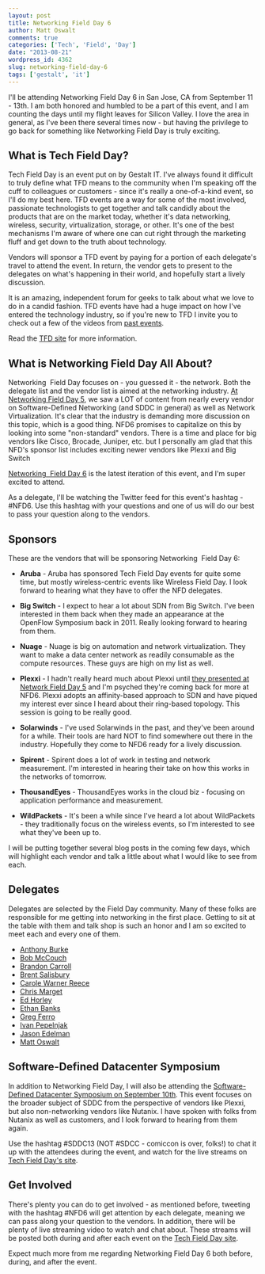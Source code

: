 ```yaml
---
layout: post
title: Networking Field Day 6
author: Matt Oswalt
comments: true
categories: ['Tech', 'Field', 'Day']
date: "2013-08-21"
wordpress_id: 4362
slug: networking-field-day-6
tags: ['gestalt', 'it']
---
```



I'll be attending Networking Field Day 6 in San Jose, CA from September 11 - 13th. I am both honored and humbled to be a part of this event, and I am counting the days until my flight leaves for Silicon Valley. I love the area in general, as I've been there several times now - but having the privilege to go back for something like Networking Field Day is truly exciting.

## What is Tech Field Day?

Tech Field Day is an event put on by Gestalt IT. I've always found it difficult to truly define what TFD means to the community when I'm speaking off the cuff to colleagues or customers - since it's really a one-of-a-kind event, so I'll do my best here. TFD events are a way for some of the most involved, passionate technologists to get together and talk candidly about the products that are on the market today, whether it's data networking, wireless, security, virtualization, storage, or other. It's one of the best mechanisms I'm aware of where one can cut right through the marketing fluff and get down to the truth about technology.

Vendors will sponsor a TFD event by paying for a portion of each delegate's travel to attend the event. In return, the vendor gets to present to the delegates on what's happening in their world, and hopefully start a lively discussion.

It is an amazing, independent forum for geeks to talk about what we love to do in a candid fashion. TFD events have had a huge impact on how I've entered the technology industry, so if you're new to TFD I invite you to check out a few of the videos from [past events](http://techfieldday.com/timing/past/).

Read the [TFD site](http://techfieldday.com/about/) for more information.

## What is Networking Field Day All About?

Networking  Field Day focuses on - you guessed it - the network. Both the delegate list and the vendor list is aimed at the networking industry. [At Networking Field Day 5](http://networkstatic.net/sdn-dominates-nfd5/), we saw a LOT of content from nearly every vendor on Software-Defined Networking (and SDDC in general) as well as Network Virtualization. It's clear that the industry is demanding more discussion on this topic, which is a good thing. NFD6 promises to capitalize on this by looking into some "non-standard" vendors. There is a time and place for big vendors like Cisco, Brocade, Juniper, etc. but I personally am glad that this NFD's sponsor list includes exciting newer vendors like Plexxi and Big Switch

[Networking  Field Day 6](http://techfieldday.com/event/nfd6/) is the latest iteration of this event, and I'm super excited to attend.

As a delegate, I'll be watching the Twitter feed for this event's hashtag - #NFD6. Use this hashtag with your questions and one of us will do our best to pass your question along to the vendors.

## Sponsors

These are the vendors that will be sponsoring Networking  Field Day 6:

  * **Aruba** - Aruba has sponsored Tech Field Day events for quite some time, but mostly wireless-centric events like Wireless Field Day. I look forward to hearing what they have to offer the NFD delegates.
	
  * **Big Switch** - I expect to hear a lot about SDN from Big Switch. I've been interested in them back when they made an appearance at the OpenFlow Symposium back in 2011. Really looking forward to hearing from them.
	
  * **Nuage** - Nuage is big on automation and network virtualization. They want to make a data center network as readily consumable as the compute resources. These guys are high on my list as well.
	
  * **Plexxi** - I hadn't really heard much about Plexxi until [they presented at Network Field Day 5](http://techfieldday.com/appearance/plexxi-presents-at-networking-field-day-5/) and I'm psyched they're coming back for more at NFD6. Plexxi adopts an affinity-based approach to SDN and have piqued my interest ever since I heard about their ring-based topology. This session is going to be really good.
	
  * **Solarwinds** - I've used Solarwinds in the past, and they've been around for a while. Their tools are hard NOT to find somewhere out there in the industry. Hopefully they come to NFD6 ready for a lively discussion.
	
  * **Spirent** - Spirent does a lot of work in testing and network measurement. I'm interested in hearing their take on how this works in the networks of tomorrow.

  * **ThousandEyes** - ThousandEyes works in the cloud biz - focusing on application performance and measurement.
	
  * **WildPackets** - It's been a while since I've heard a lot about WildPackets - they traditionally focus on the wireless events, so I'm interested to see what they've been up to.

I will be putting together several blog posts in the coming few days, which will highlight each vendor and talk a little about what I would like to see from each.

## Delegates

Delegates are selected by the Field Day community. Many of these folks are responsible for me getting into networking in the first place. Getting to sit at the table with them and talk shop is such an honor and I am so excited to meet each and every one of them.

* [Anthony Burke](http://techfieldday.com/delegate/anthony-burke/)
* [Bob McCouch](http://techfieldday.com/delegate/bob-mccouch/)
* [Brandon Carroll](http://techfieldday.com/delegate/brandon-carroll/)
* [Brent Salisbury](http://techfieldday.com/delegate/brent-salisbury/)
* [Carole Warner Reece](http://techfieldday.com/delegate/carole-warner-reece/)
* [Chris Marget](http://techfieldday.com/delegate/chris-marget/)
* [Ed Horley](http://techfieldday.com/delegate/ed-horley/)
* [Ethan Banks](http://techfieldday.com/delegate/ethan-banks/)
* [Greg Ferro](http://techfieldday.com/delegate/greg-ferro/)
* [Ivan Pepelnjak](http://techfieldday.com/delegate/ivan-pepelnjak/)
* [Jason Edelman](http://techfieldday.com/delegate/jason-edelman/)
* [Matt Oswalt](http://techfieldday.com/delegate/matt-oswalt/)

## Software-Defined Datacenter Symposium

In addition to Networking Field Day, I will also be attending the [Software-Defined Datacenter Symposium on September 10th](https://oswalt.dev/2013/06/the-software-defined-datacenter-symposium-2013-tech-field-day/). This event focuses on the broader subject of SDDC from the perspective of vendors like Plexxi, but also non-networking vendors like Nutanix. I have spoken with folks from Nutanix as well as customers, and I look forward to hearing from them again.

Use the hashtag #SDDC13 (NOT #SDCC - comiccon is over, folks!) to chat it up with the attendees during the event, and watch for the live streams on [Tech Field Day's site](http://techfieldday.com/).

## Get Involved

There's plenty you can do to get involved - as mentioned before, tweeting with the hashtag #NFD6 will get attention by each delegate, meaning we can pass along your question to the vendors. In addition, there will be plenty of live streaming video to watch and chat about. These streams will be posted both during and after each event on the [Tech Field Day site](http://techfieldday.com/).

Expect much more from me regarding Networking Field Day 6 both before, during, and after the event.
